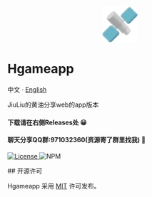<div align="center">

<a href="https://jiuliu.top">
  <img src="https://raw.githubusercontent.com/DCSCDF/HgameAPP/main/build/icons/128x128.png" width="81" alt="Layui">
</a>
</div>

# Hgameapp

中文 · [English](./README.en-US.md)

JiuLiu的黄油分享web的app版本
#### 下载请在右侧Releases处 😀
#### 聊天分享QQ群:971032360(资源寄了群里找我) 🌱


<p>
  <a href="https://opensource.org/license/MIT">
    <img src="https://img.shields.io/github/license/layui/layui" alt="License">
  </a>
  <a >
    <img src="https://img.shields.io/badge/npm-package-red" alt="NPM">
  </a>
</p>
## 开源许可

Hgameapp 采用 [MIT](https://opensource.org/licenses/MIT) 许可发布。
